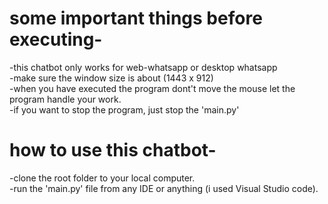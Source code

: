 # some important things before executing-
-this chatbot only works for web-whatsapp or desktop whatsapp\
-make sure the window size is about (1443 x 912)\
-when you have executed the program dont't move the mouse let the program handle your work.\
-if you want to stop the program, just stop the 'main.py'


# how to use this chatbot-
-clone the root folder to your local computer.\
-run the 'main.py' file from any IDE or anything (i used Visual Studio code).



